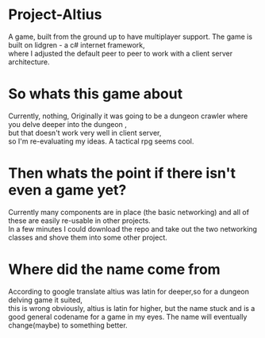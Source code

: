 # Project-Altius
A game, built from the ground up to have multiplayer support.
The game is built on lidgren - a c# internet framework,  
where I adjusted the default peer to peer to work with a client server architecture.

# So whats this game about
Currently, nothing, Originally it was going to be a dungeon crawler where you delve deeper into the dungeon ,  
but that doesn't work very well in client server,  
so I'm re-evaluating my ideas. A tactical rpg seems cool.

# Then whats the point if there isn't even a game yet?
Currently many components are in place (the basic networking) and all of these are easily re-usable in other projects.  
In a few minutes I could download the repo and take out the two networking classes and shove them into some other project.

# Where did the name come from
According to google translate altius was latin for deeper,so for a dungeon delving game it suited,  
this is wrong obviously, altius is latin for higher, but the name stuck and is a good general codename for a game in my eyes.
The name will eventually change(maybe) to something better.
